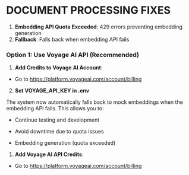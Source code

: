 # DOCUMENT PROCESSING FIXES

1. **Embedding API Quota Exceeded**: 429 errors preventing embedding generation
2. **Fallback**: Falls back when embedding API fails

### **Option 1: Use Voyage AI API (Recommended)**
1. **Add Credits to Voyage AI Account**:
- Go to https://platform.voyageai.com/account/billing
2. **Set VOYAGE_API_KEY in .env**

The system now automatically falls back to mock embeddings when the embedding API fails. This allows you to:
- Continue testing and development
- Avoid downtime due to quota issues

- Embedding generation (quota exceeded)

1. **Add Voyage AI API Credits**:
- Go to https://platform.voyageai.com/account/billing 